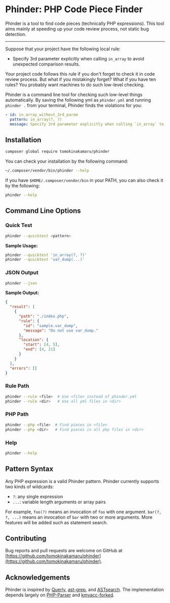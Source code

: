 # Phinder: PHP Code Piece Finder

Phinder is a tool to find code pieces (technically PHP expressions).
This tool aims mainly at speeding up your code review process, not static bug detection.

---

Suppose that your project have the following local rule:

- Specify 3rd parameter explicitly when calling `in_array` to avoid unexpected comparison results.

Your project code follows this rule if you don't forget to check it in code review process. But what if you mistakingly forget? What if you have ten rules? You probably want machines to do such low-level checking.

Phinder is a command line tool for checking such low-level things automatically. By saving the following yml as `phinder.yml` and running `phinder .` from your terminal, Phinder finds the violations for you:

```yml
- id: in_array_without_3rd_param
  pattern: in_array(?, ?)
  message: Specify 3rd parameter explicitly when calling `in_array` to avoid unexpected comparison results.
```

## Installation

```bash
composer global require tomokinakamaru/phinder
```

You can check your installation by the following command:

```bash
~/.composer/vendor/bin/phinder --help
```

If you have `$HOME/.composer/vendor/bin` in your PATH, you can also check it by the following:

```bash
phinder --help
```

## Command Line Options

### Quick Test

```bash
phinder --quicktest <pattern>
```

**Sample Usage:**

```bash
phinder --quicktest 'in_array(?, ?)'
phinder --quicktest 'var_dump(...)'
```

### JSON Output

```bash
phinder --json
```

**Sample Output:**

```json
{
  "result": [
    {
      "path": "./index.php",
      "rule": {
        "id": "sample.var_dump",
        "message": "Do not use var_dump."
      },
      "location": {
        "start": [4, 5],
        "end": [4, 21]
      }
    }
  ],
  "errors": []
}
```

### Rule Path

```bash
phinder --rule <file>  # Use <file> instead of phinder.yml
phinder --rule <dir>   # Use all yml files in <dir>
```

### PHP Path

```bash
phinder --php <file>  # Find pieces in <file>
phinder --php <dir>   # Find pieces in all php files in <dir>
```

### Help

```bash
phinder --help
```

## Pattern Syntax

Any PHP expression is a valid Phinder pattern.
Phinder currently supports two kinds of wildcards:

- `?`: any single expression
- `...`: variable length arguments or array pairs

For example, `foo(?)` means an invocation of `foo` with one argument.
`bar(?, ?, ...)` means an invocation of `bar` with two or more arguments.
More features will be added such as statement search.

## Contributing

Bug reports and pull requests are welcome on GitHub at [https://github.com/tomokinakamaru/phinder](https://github.com/tomokinakamaru/phinder).

## Acknowledgements

Phinder is inspired by [Querly](https://github.com/soutaro/querly/), [ast-grep](https://github.com/azz/ast-grep), and [ASTsearch](https://github.com/takluyver/astsearch).
The implementation depends largely on [PHP-Parser](https://github.com/nikic/PHP-Parser) and [kmyacc-forked](https://github.com/moriyoshi/kmyacc-forked/).
